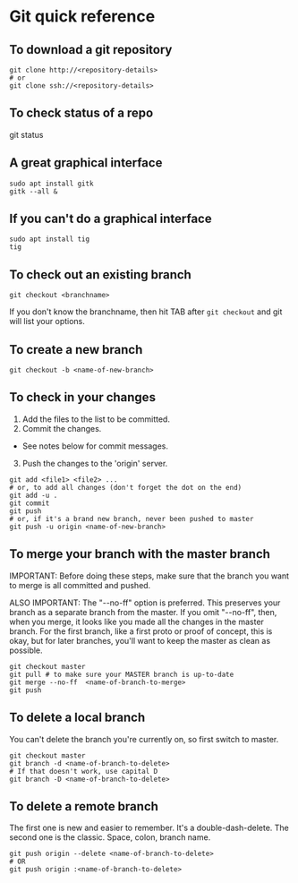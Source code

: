 # Git quick reference

## To download a git repository

```
git clone http://<repository-details>
# or 
git clone ssh://<repository-details>
```

## To check status of a repo

git status

## A great graphical interface

```
sudo apt install gitk
gitk --all &
```

## If you can't do a graphical interface

```
sudo apt install tig
tig
```

## To check out an existing branch

```
git checkout <branchname>
```
If you don't know the branchname, then hit TAB after `git checkout` and
git will list your options.

## To create a new branch

```
git checkout -b <name-of-new-branch>
```

## To check in your changes

1. Add the files to the list to be committed.
2. Commit the changes.
  - See notes below for commit messages.
3. Push the changes to the 'origin' server.

```
git add <file1> <file2> ...
# or, to add all changes (don't forget the dot on the end)
git add -u .
git commit
git push
# or, if it's a brand new branch, never been pushed to master
git push -u origin <name-of-new-branch>
```

## To merge your branch with the master branch

IMPORTANT: Before doing these steps, make sure that the branch you want
to merge is all committed and pushed.

ALSO IMPORTANT: The "--no-ff" option is preferred. This preserves
your branch as a separate branch from the master. If you omit "--no-ff",
then, when you merge, it looks like you made all the changes in the master
branch.  For the first branch, like a first proto or proof of concept, this 
is okay, but for later branches, you'll want to keep the master as clean as
possible.

```
git checkout master
git pull # to make sure your MASTER branch is up-to-date
git merge --no-ff  <name-of-branch-to-merge>
git push
```

## To delete a local branch

You can't delete the branch you're currently on, so first switch to master.

```
git checkout master
git branch -d <name-of-branch-to-delete>
# If that doesn't work, use capital D
git branch -D <name-of-branch-to-delete>
```

## To delete a remote branch

The first one is new and easier to remember. It's a double-dash-delete.
The second one is the classic. Space, colon, branch name.

```
git push origin --delete <name-of-branch-to-delete>
# OR 
git push origin :<name-of-branch-to-delete>
```

